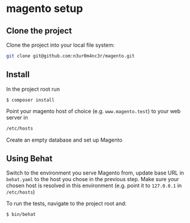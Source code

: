 # magento setup

## Clone the project

Clone the project into your local file system:

```bash
git clone git@github.com:n3ur0m4nc3r/magento.git
```

## Install

In the project root run

    $ composer install

Point your magento host of choice (e.g. `www.magento.test`) to your web server in

```bash
/etc/hosts
```

Create an empty database and set up Magento

## Using Behat

Switch to the environment you serve Magento from, update base URL in `behat.yaml` to the host you chose in the previous step.
Make sure your chosen host is resolved in this environment (e.g. point it to `127.0.0.1` in `/etc/hosts`)

To run the tests, navigate to the project root and:

	$ bin/behat


